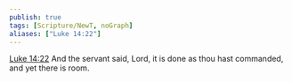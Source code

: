 ```yaml
---
publish: true
tags: [Scripture/NewT, noGraph]
aliases: ["Luke 14:22"]
---
```

[Luke 14:22](https://churchofjesuschrist.org/study/scriptures/nt/luke/14?lang=eng&id=p22#p22) And the servant said, Lord, it is done as thou hast commanded, and yet there is room.

